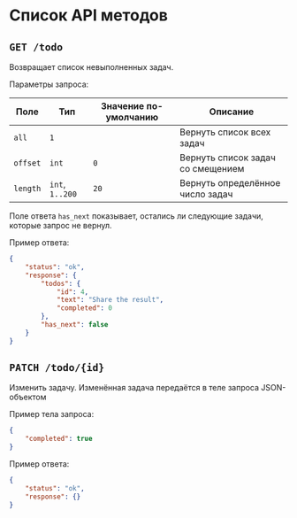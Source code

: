 # Список API методов

## `GET /todo`

Возвращает список невыполненных задач.

Параметры запроса:

| Поле | Тип | Значение по-умолчанию | Описание |
|------|-----|-----------------------|----------|
| `all` | `1` | | Вернуть список всех задач |
| `offset` | `int` | `0` | Вернуть список задач со смещением |
| `length` | `int`, `1..200` | `20` | Вернуть определённое число задач |

Поле ответа `has_next` показывает, остались ли следующие задачи, которые запрос не вернул.

Пример ответа:

```json
{
	"status": "ok",
	"response": {
		"todos": {
			"id": 4,
			"text": "Share the result",
			"completed": 0
		},
		"has_next": false
	}
}
```

## `PATCH /todo/{id}`

Изменить задачу. Изменённая задача передаётся в теле запроса JSON-объектом

Пример тела запроса:

```json
{
	"completed": true
}
```

Пример ответа:

```json
{
	"status": "ok",
	"response": {}
}
```
